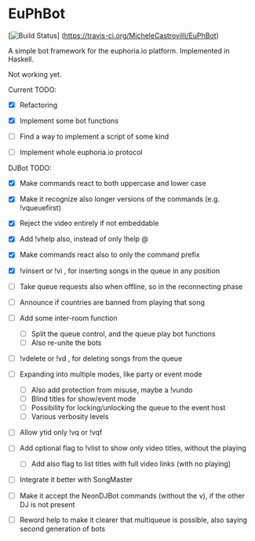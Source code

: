 EuPhBot
=========

[![Build Status](https://travis-ci.org/MicheleCastrovilli/Euphs.svg?branch=master)] (https://travis-ci.org/MicheleCastrovilli/EuPhBot)

A simple bot framework for the euphoria.io platform.
Implemented in Haskell.

Not working yet. 

Current TODO:
  * [x] Refactoring
  * [x] Implement some bot functions
  * [ ] Find a way to implement a script of some kind
  * [ ] Implement whole euphoria.io protocol



DJBot TODO:
  * [x] Make commands react to both uppercase and lower case
  * [x] Make it recognize also longer versions of the commands (e.g. !vqueuefirst)
  * [x] Reject the video entirely if not embeddable
  * [x] Add !vhelp also, instead of only !help @<botName>
  * [x] Make commands react also to only the command prefix
  * [x] !vinsert or !vi , for inserting songs in the queue in any position
  * [ ] Take queue requests also when offline, so in the reconnecting phase
  * [ ] Announce if countries are banned from playing that song
  * [ ] Add some inter-room function
    * [ ] Split the queue control, and the queue play bot functions
    * [ ] Also re-unite the bots
  * [ ] !vdelete or !vd , for deleting songs from the queue 
  * [ ] Expanding into multiple modes, like party or event mode
    * [ ] Also add protection from misuse, maybe a !vundo 
    * [ ] Blind titles for show/event mode
    * [ ] Possibility for locking/unlocking the queue to the event host
    * [ ] Various verbosity levels
  * [ ] Allow ytid only !vq or !vqf
  * [ ] Add optional flag to !vlist to show only video titles, without the playing
    * [ ] Add also flag to list titles with full video links (with no playing)
  * [ ] Integrate it better with SongMaster
  * [ ] Make it accept the NeonDJBot commands (without the v), if the other DJ is not present
  * [ ] Reword help to make it clearer that multiqueue is possible, also saying second generation of bots

